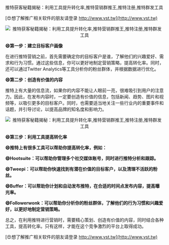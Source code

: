 推特获客秘籍揭秘：利用工具提升转化率,推特营销群推王,推特注册,推特群发工具

[😍想了解推广相关软件的朋友请登录 http://www.vst.tw](http://www.vst.tw)

 <center><img src="https://vst.tw/MP4/tuiguang/png/7.png" alt="推特获客秘籍揭秘：利用工具提升转化率,推特营销群推王,推特注册,推特群发工具"></center>

**😄第一步：建立目标客户画像**

在进行推特营销之前，首先需要确定你的目标客户是谁，了解他们的兴趣爱好、需求和行为习惯。通过这些信息，你可以更好地制定营销策略，提高转化率。同时，还可以通过Twitter Analytics等工具分析你的粉丝群体，并根据数据进行优化。

**😄第二步：创造有价值的内容**

推特上有大量的信息流，如果你的内容不能让人眼前一亮，很难吸引到用户的注意力。因此，在发布内容时，一定要创造有价值的信息，包括新闻、趋势、图片和视频等，以吸引更多的目标客户。同时，也需要适当地关注一些行业内的重要事件和话题，并引导讨论，以提高品牌的知名度和影响力。

 <center><img src="https://vst.tw/MP4/tuiguang/png/4.png" alt="推特获客秘籍揭秘：利用工具提升转化率,推特营销群推王,推特注册,推特群发工具"></center>

**😄第三步：利用工具提高转化率**

**😄推特上有很多工具可以帮助你提高转化率，例如：**

**😄Hootsuite：可以帮助你管理多个社交媒体账号，同时进行推特分析和跟踪。**

**😄Tweepi：可以帮助你快速找到有潜在价值的目标客户，以及清理不活跃的粉丝。**

**😄Buffer：可以帮助你计划和自动发布推特，在合适的时间点发布内容，提高曝光率。**

**😄Followerwonk：可以帮助你分析你的粉丝群体，了解他们的行为习惯和兴趣爱好，以更好地制定营销策略。**

总之，在利用推特进行营销时，需要精心策划、创造有价值的内容，同时结合各种工具，提高转化率。只有这样，才能在这个竞争激烈的平台上取得成功。

[😍想了解推广相关软件的朋友请登录 http://www.vst.tw](http://www.vst.tw)



